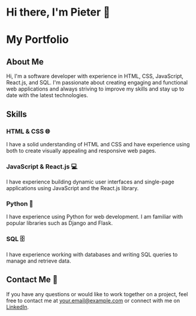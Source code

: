 # Hi there, I'm Pieter 👋

# My Portfolio

## About Me

Hi, I'm a software developer with experience in HTML, CSS, JavaScript, React.js, and SQL. I'm passionate about creating engaging and functional web applications and always striving to improve my skills and stay up to date with the latest technologies.

## Skills

### HTML & CSS 🌐

I have a solid understanding of HTML and CSS and have experience using both to create visually appealing and responsive web pages.

### JavaScript & React.js 💻

I have experience building dynamic user interfaces and single-page applications using JavaScript and the React.js library.

### Python 🐍

I have experience using Python for web development. I am familiar with popular libraries such as Django and Flask.

### SQL 🗄️

I have experience working with databases and writing SQL queries to manage and retrieve data.

## Contact Me 💬

If you have any questions or would like to work together on a project, feel free to contact me at [your.email@example.com](mailto:your.email@example.com) or connect with me on [LinkedIn](https://www.linkedin.com/in/yourusername/).

